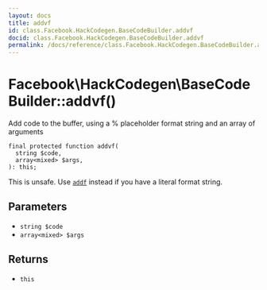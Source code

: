 ```yaml
---
layout: docs
title: addvf
id: class.Facebook.HackCodegen.BaseCodeBuilder.addvf
docid: class.Facebook.HackCodegen.BaseCodeBuilder.addvf
permalink: /docs/reference/class.Facebook.HackCodegen.BaseCodeBuilder.addvf.md
---
```

# Facebook\\HackCodegen\\BaseCodeBuilder::addvf()




Add code to the buffer, using a % placeholder format string and
an array of arguments




``` Hack
final protected function addvf(
  string $code,
  array<mixed> $args,
): this;
```




This is unsafe. Use [` addf `](<class.Facebook.HackCodegen.BaseCodeBuilder.addf.md>) instead if you have a literal format string.




## Parameters




* ` string $code `
* ` array<mixed> $args `




## Returns




- ` this `